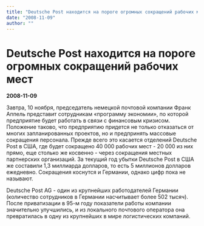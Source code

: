 ```yaml
---
title: "Deutsche Post находится на пороге огромных сокращений рабочих мест"
date: "2008-11-09"
author: ""
---
```


# Deutsche Post находится на пороге огромных сокращений рабочих мест

**2008-11-09** 

Завтра, 10 ноября, председатель немецкой почтовой компании Франк Аппель представит сотрудникам «программу экономии», по которой предприятие будет работать в связи с финансовым кризисом. Положение таково, что предприятию придется не только отказаться от многих запланированных проектов, но и предпринять массовые сокращения персонала. Прежде всего это касается отделений Deutsche Post в США, где будет сокращено 40 000 рабочих мест - 20 000 из них прямо, еще столько же косвенно - через сокращения местных партнерских организаций. За текущий год убытки Deutsche Post  в США же составили 1,3 миллиарда долларов, то есть 5 миллионов долларов ежедневно. Сокращения коснутся и Германии, однако цифр пока не называют.

Deutsche Post AG - один из крупнейших работодателей Германии (количество сотрудников в Германии насчитывает более 502 тысяч). После приватизации в 95-м году показатели работы компании значительно улучшились, и из локального почтового оператора она превратилась в одну из крупнейших в мире логистических компаний.